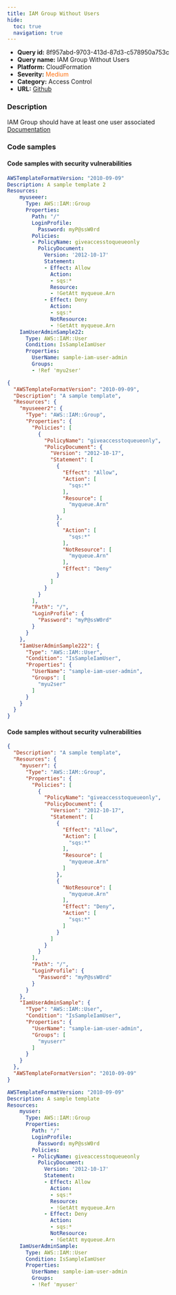 ```yaml
---
title: IAM Group Without Users
hide:
  toc: true
  navigation: true
---
```


<style>
  .highlight .hll {
    background-color: #ff171742;
  }
  .md-content {
    max-width: 1100px;
    margin: 0 auto;
  }
</style>

-   **Query id:** 8f957abd-9703-413d-87d3-c578950a753c
-   **Query name:** IAM Group Without Users
-   **Platform:** CloudFormation
-   **Severity:** <span style="color:#ff7213">Medium</span>
-   **Category:** Access Control
-   **URL:** [Github](https://github.com/Checkmarx/kics/tree/master/assets/queries/cloudFormation/aws/iam_group_without_users)

### Description
IAM Group should have at least one user associated<br>
[Documentation](https://docs.aws.amazon.com/AWSCloudFormation/latest/UserGuide/aws-properties-iam-group.html)

### Code samples
#### Code samples with security vulnerabilities
```yaml title="Positive test num. 1 - yaml file" hl_lines="4"
AWSTemplateFormatVersion: "2010-09-09"
Description: A sample template 2
Resources:
    myuseeer:
      Type: AWS::IAM::Group
      Properties:
        Path: "/"
        LoginProfile:
          Password: myP@ssW0rd
        Policies:
        - PolicyName: giveaccesstoqueueonly
          PolicyDocument:
            Version: '2012-10-17'
            Statement:
            - Effect: Allow
              Action:
              - sqs:*
              Resource:
              - !GetAtt myqueue.Arn
            - Effect: Deny
              Action:
              - sqs:*
              NotResource:
              - !GetAtt myqueue.Arn
    IamUserAdminSample22:
      Type: AWS::IAM::User
      Condition: IsSampleIamUser
      Properties:
        UserName: sample-iam-user-admin
        Groups:
        - !Ref 'myu2ser'

```
```json title="Positive test num. 2 - json file" hl_lines="5"
{
  "AWSTemplateFormatVersion": "2010-09-09",
  "Description": "A sample template",
  "Resources": {
    "myuseeer2": {
      "Type": "AWS::IAM::Group",
      "Properties": {
        "Policies": [
          {
            "PolicyName": "giveaccesstoqueueonly",
            "PolicyDocument": {
              "Version": "2012-10-17",
              "Statement": [
                {
                  "Effect": "Allow",
                  "Action": [
                    "sqs:*"
                  ],
                  "Resource": [
                    "myqueue.Arn"
                  ]
                },
                {
                  "Action": [
                    "sqs:*"
                  ],
                  "NotResource": [
                    "myqueue.Arn"
                  ],
                  "Effect": "Deny"
                }
              ]
            }
          }
        ],
        "Path": "/",
        "LoginProfile": {
          "Password": "myP@ssW0rd"
        }
      }
    },
    "IamUserAdminSample222": {
      "Type": "AWS::IAM::User",
      "Condition": "IsSampleIamUser",
      "Properties": {
        "UserName": "sample-iam-user-admin",
        "Groups": [
          "myu2ser"
        ]
      }
    }
  }
}

```


#### Code samples without security vulnerabilities
```json title="Negative test num. 1 - json file"
{
  "Description": "A sample template",
  "Resources": {
    "myuserr": {
      "Type": "AWS::IAM::Group",
      "Properties": {
        "Policies": [
          {
            "PolicyName": "giveaccesstoqueueonly",
            "PolicyDocument": {
              "Version": "2012-10-17",
              "Statement": [
                {
                  "Effect": "Allow",
                  "Action": [
                    "sqs:*"
                  ],
                  "Resource": [
                    "myqueue.Arn"
                  ]
                },
                {
                  "NotResource": [
                    "myqueue.Arn"
                  ],
                  "Effect": "Deny",
                  "Action": [
                    "sqs:*"
                  ]
                }
              ]
            }
          }
        ],
        "Path": "/",
        "LoginProfile": {
          "Password": "myP@ssW0rd"
        }
      }
    },
    "IamUserAdminSample": {
      "Type": "AWS::IAM::User",
      "Condition": "IsSampleIamUser",
      "Properties": {
        "UserName": "sample-iam-user-admin",
        "Groups": [
          "myuserr"
        ]
      }
    }
  },
  "AWSTemplateFormatVersion": "2010-09-09"
}

```
```yaml title="Negative test num. 2 - yaml file"
AWSTemplateFormatVersion: "2010-09-09"
Description: A sample template
Resources:
    myuser:
      Type: AWS::IAM::Group
      Properties:
        Path: "/"
        LoginProfile:
          Password: myP@ssW0rd
        Policies:
        - PolicyName: giveaccesstoqueueonly
          PolicyDocument:
            Version: '2012-10-17'
            Statement:
            - Effect: Allow
              Action:
              - sqs:*
              Resource:
              - !GetAtt myqueue.Arn
            - Effect: Deny
              Action:
              - sqs:*
              NotResource:
              - !GetAtt myqueue.Arn
    IamUserAdminSample:
      Type: AWS::IAM::User
      Condition: IsSampleIamUser
      Properties:
        UserName: sample-iam-user-admin
        Groups:
        - !Ref 'myuser'

```
